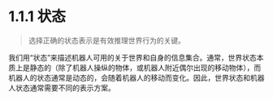 # 1.1.1 状态

> 选择正确的状态表示是有效推理世界行为的关键。

我们用“状态”来描述机器人可用的关于世界和自身的信息集合。通常，世界状态本质上是静态的（除了机器人操纵的物体，或机器人附近偶尔出现的移动物体），而机器人的状态通常是动态的，会随着机器人的移动而变化。因此，世界状态和机器人状态通常需要不同的表示方案。
